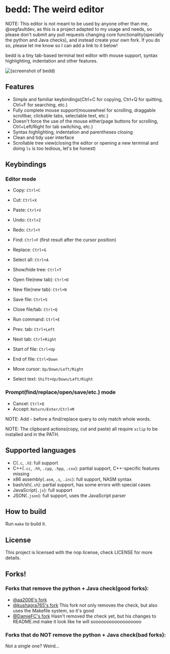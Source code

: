 # bedd: The weird editor
NOTE: This editor is not meant to be used by anyone other than me, @segfaultdev, as this is a project adapted to my usage and needs, so please don't submit any pull requests changing core functionality(specially the python and Java checks), and instead create your own fork. If you do so, please let me know so I can add a link to it below!

bedd is a tiny tab-based terminal text editor with mouse support, syntax highlighting, indentation and other features.

![(screenshot of bedd)](https://raw.githubusercontent.com/segfaultdev/bedd/master/image.png)

## Features

- Simple and familiar keybindings(Ctrl+C for copying, Ctrl+Q for quitting, Ctrl+F for searching, etc.)
- Fully complete mouse support(mousewheel for scrolling, draggable scrollbar, clickable tabs, selectable text, etc.)
- Doesn't force the use of the mouse either(page buttons for scrolling, Ctrl+Left/Right for tab switching, etc.)
- Syntax highlighting, indentation and parentheses closing
- Clean and tidy user interface
- Scrollable tree view(closing the editor or opening a new terminal and doing `ls` is too tedious, let's be honest)

## Keybindings

### Editor mode

- Copy: `Ctrl+C`
- Cut: `Ctrl+X`
- Paste: `Ctrl+V`

- Undo: `Ctrl+Z`
- Redo: `Ctrl+Y`

- Find: `Ctrl+F` (first result after the cursor position)
- Replace: `Ctrl+G`
- Select all: `Ctrl+A`

- Show/hide tree: `Ctrl+T`

- Open file(new tab): `Ctrl+O`
- New file(new tab): `Ctrl+N`
- Save file: `Ctrl+S`
- Close file/tab: `Ctrl+Q`
- Run command: `Ctrl+E`

- Prev. tab: `Ctrl+Left`
- Next tab: `Ctrl+Right`

- Start of file: `Ctrl+Up`
- End of file: `Ctrl+Down`

- Move cursor: `Up/Down/Left/Right`
- Select text: `Shift+Up/Down/Left/Right`

### Prompt(find/replace/open/save/etc.) mode

- Cancel: `Ctrl+Q`
- Accept: `Return/Enter/Ctrl+M`

NOTE: Add `~` before a find/replace query to only match whole words.

NOTE: The clipboard actions(copy, cut and paste) all require `xclip` to be installed and in the PATH.

## Supported languages

- C(`.c`, `.h`): full support
- C++(`.cc`, `.hh`, `.cpp`, `.hpp`, `.cxx`): partial support, C++-specific features missing
- x86 assembly(`.asm`, `.s`, `.inc`): full support, NASM syntax
- bash/sh(`.sh`): partial support, has some errors with special cases
- JavaScript(`.js`): full support
- JSON(`.json`): full support, uses the JavaScript parser

## How to build
Run `make` to build it.

## License

This project is licensed with the nop license, check LICENSE for more details.

## Forks!

### Forks that remove the python + Java check(good forks):

- [@aa2006's fork](https://github.com/aa2006/bedd)
- [@kushagra765's fork](https://github.com/kushagra765/bedd) This fork not only removes the check, but also uses the Makefile system, so it's good
- [@DamieFC's fork](https://github.com/DamieFC/bedd) Hasn't removed the check yet, but his changes to README.md make it look like he will soooooooooooooooooo

### Forks that do NOT remove the python + Java check(bad forks):
Not a single one? Weird...
